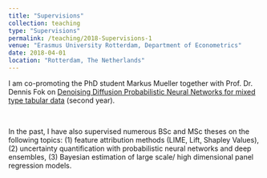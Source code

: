 ```yaml
---
title: "Supervisions"
collection: teaching
type: "Supervisions"
permalink: /teaching/2018-Supervisions-1
venue: "Erasmus University Rotterdam, Department of Econometrics"
date: 2018-04-01
location: "Rotterdam, The Netherlands"
---
```


I am co-promoting the PhD student Markus Mueller together with Prof. Dr. Dennis Fok on [Denoising Diffusion Probabilistic Neural Networks for mixed type tabular data](url) (second year). 
<p>&nbsp;</p>
In the past, I have also supervised numerous BSc and MSc theses on the following topics: (1) feature attribution methods (LIME, Lift, Shapley Values), (2) uncertainty quantification with probabilistic neural networks and deep ensembles, (3) Bayesian estimation of large scale/ high dimensional panel regression models.
